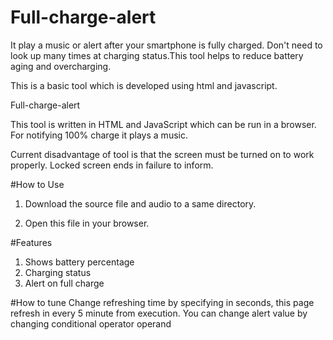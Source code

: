 # Full-charge-alert
It play a music or alert after your smartphone is fully charged. Don't need to look up many times at charging status.This tool helps to reduce battery aging and overcharging.

This is a basic tool which is developed using html and javascript.

Full-charge-alert

This tool is written in HTML and JavaScript which can be run in a browser.
For notifying 100% charge it plays a music.

Current disadvantage of tool is that the screen must be turned on to work properly.
Locked screen ends in failure to inform. 


#How to Use

1. Download the source file and audio to a same directory.

2. Open this file in your browser.

#Features
1. Shows battery percentage
2. Charging status 
3. Alert on full charge

#How to tune 
Change refreshing time by specifying in seconds, this page refresh in every 5 minute from execution.
You can change alert value by changing conditional operator operand 




